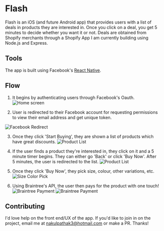 # Flash

Flash is an iOS (and future Android app) that provides users with a list of deals in products they are interested in. Once you click on a deal, you get 5 minutes to decide whether you want it or not.
Deals are obtained from Shopify merchants through a Shopify App I am currently building using Node.js and Express.

## Tools
The app is built using Facebook's [React Native](https://github.com/facebook/react-native).

## Flow

1. It begins by authenticating users through Facebook's Oauth.
![Home screen](/screenshots/home.png?raw=true "Home Screen")

2. User is redirected to their Facebook account for requesting permissions to view their email address and get unique token.

![Facebook Redirect](/screenshots/facebook_auth.png?raw=true "Facebook Redirect")

3. Once they click 'Start Buying', they are shown a list of products which have great discounts.
![Product List](/screenshots/product_list.png?raw=true "Product List")

4. If the user finds a product they're interested in, they click on it and a 5 minute timer begins. They can either go 'Back' or click 'Buy Now'. After 5 minutes, the user is redirected to the list.
![Product List](/screenshots/product.png?raw=true "Product List")

5. Once they click 'Buy Now', they pick size, colour, other variations, etc.
![Size Color Pick](/screenshots/size_color_pick.png?raw=true "Size Color Pick")

6. Using Braintree's API, the user then pays for the product with one touch!
![Braintree Payment](/screenshots/existing_payment.png?raw=true "Braintree Payment")
![Braintree Payment](/screenshots/braintree_payment.png?raw=true "Braintree Payment")

## Contributing
I'd love help on the front end/UX of the app. If you'd like to join in on the project, email me at nakulpathak3@hotmail.com or make a PR. Thanks!
